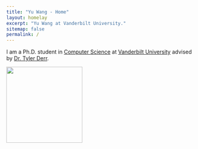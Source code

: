```yaml
---
title: "Yu Wang - Home"
layout: homelay
excerpt: "Yu Wang at Vanderbilt University."
sitemap: false
permalink: /
---
```



I am a Ph.D. student in [Computer Science](https://engineering.vanderbilt.edu/eecs/) at [Vanderbilt University](https://vanderbilt.edu) advised by [Dr. Tyler Derr](https://www.cse.msu.edu/~derrtyle/).


<div id="profile" class="col-sm-profile">
<img src="{{site.utl}}{{site.baseutl}}/images/carousel/Profile.png" style="margin:0px 0px; width:200px; display:block; " />
</div>
  
  
 
